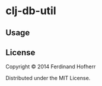 # clj-db-util

## Usage

## License

Copyright © 2014 Ferdinand Hofherr

Distributed under the MIT License.
